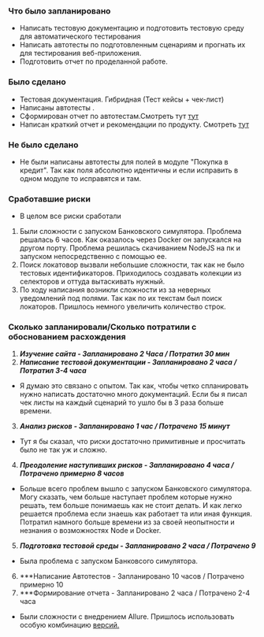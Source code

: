 ### Что было запланировано
* Написать тестовую документацию и подготовить тестовую среду для автоматического тестирования
* Написать автотесты по подготовленным сценариям и прогнать их для тестирования веб-приложения.
* Подготовить отчет по проделанной работе.
### Было сделано
* Тестовая документация. Гибридная (Тест кейсы + чек-лист)
* Написаны автотесты .
* Сформирован отчет по автотестам.Смотреть тут [тут](build/reports/allure-report/allureReport/index.html)
* Написан краткий отчет и рекомендации по продукту. Смотреть [тут](Report.md)
### Не было сделано
* Не были написаны автотесты для полей в модуле "Покупка в кредит". 
Так как поля абсолютно идентичны и если исправить в одном модуле
то исправятся и там.
### Сработавшие риски 
* В целом все риски сработали
1. Были сложности с запуском Банковского симулятора. 
Проблема решалась 6 часов. Как оказалось через Docker он запускался на другом порту.
Проблема решилась скачиванием NodeJS на пк и запуском непосредственно с помощью ее.
2. Поиск локатовор вызвали небольшие сложности, так как не было тестовых идентификаторов.
Приходилось создавать колекции из селекторов и оттуда вытаскивать нужный.
3. По ходу написания возникли сложности из за неверных уведомлений под полями.
Так как по их текстам был поиск локаторов. Пришлось немного увеличить количество строк.

### Сколько запланировали/Сколько потратили с обоснованием расхождения

1. ***Изучение сайта - Запланировано 2 Часа / Потратил 30 мин***
2. ***Написание тестовой документации - Запланировано 2 часа / Потратил 3-4 часа***
* Я думаю это связано с опытом. Так как, чтобы четко спланировать нужно написать достаточно много документаций.
Если бы я писал чек листы на каждый сценарий то ушло бы в 3 раза больше времени.
3. ***Анализ рисков - Запланировано 1 час / Потрачено 15 минут***
* Тут я бы сказал, что риски достаточно примитивные и просчитать было не так уж и сложно.
4. ***Преодоление наступивших рисков - Запланировано 4 часа / Потрачено примерно 8 часов***
* Больше всего проблем вышло с запуском Банковского симулятора. Могу сказать, 
чем больше наступает проблем которые нужно решать, тем больше понимаешь как не стоит делать. 
И как легко решается проблема если знаешь как работает та или иная функция. Потратил намного больше времени 
из за своей неопытности и незнания о возможностях Node и Docker.
5. ***Подготовка тестовой среды - Запланировано 2 часа / Потрачено 9***
* Была проблема с запуском Банковсого симулятора.
6. ***Написание Автотестов - Запланировано 10 часов / Потрачено примерно 10
7. ***Формирование отчета - Запланировано 2 часа / Потрачено 2-4 часа
* Были сложности с внедрением Allure. Пришлось использовать особую комбинацию [версий.](https://github.com/netology-code/aqa-code/blob/master/reporting/allure/build.gradle)
